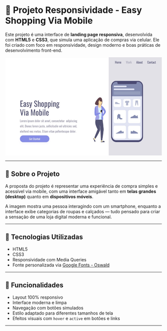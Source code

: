 # 🛒 Projeto Responsividade - Easy Shopping Via Mobile

Este projeto é uma interface de **landing page responsiva**, desenvolvida com **HTML5** e **CSS3**, que simula uma aplicação de compras via celular. Ele foi criado com foco em responsividade, design moderno e boas práticas de desenvolvimento front-end.

![Preview da interface](https://github.com/brunooluiiz/easy-shopping/blob/main/assets/desktop.jpg?raw=true)

---

## 📱 Sobre o Projeto

A proposta do projeto é representar uma experiência de compra simples e acessível via mobile, com uma interface amigável tanto em **telas grandes (desktop)** quanto em **dispositivos móveis**.

A imagem mostra uma pessoa interagindo com um smartphone, enquanto a interface exibe categorias de roupas e calçados — tudo pensado para criar a sensação de uma loja digital moderna e funcional.

---

## 🧰 Tecnologias Utilizadas

- HTML5
- CSS3
- Responsividade com Media Queries
- Fonte personalizada via [Google Fonts - Oswald](https://fonts.google.com/specimen/Oswald)

---

## 🎯 Funcionalidades

- Layout 100% responsivo
- Interface moderna e limpa
- Navegação com botões simulados
- Estilo adaptado para diferentes tamanhos de tela
- Efeitos visuais com `hover` e `active` em botões e links

---
